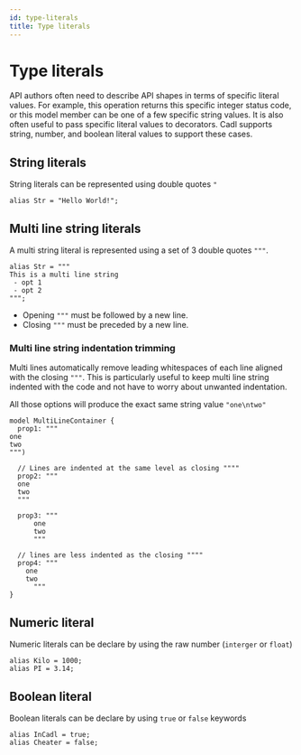 ```yaml
---
id: type-literals
title: Type literals
---
```


# Type literals

API authors often need to describe API shapes in terms of specific literal values. For example, this operation returns this specific integer status code, or this model member can be one of a few specific string values. It is also often useful to pass specific literal values to decorators. Cadl supports string, number, and boolean literal values to support these cases.

## String literals

String literals can be represented using double quotes `"`

```cadl
alias Str = "Hello World!";
```

## Multi line string literals

A multi string literal is represented using a set of 3 double quotes `"""`.

```cadl
alias Str = """
This is a multi line string
 - opt 1
 - opt 2
""";
```

- Opening `"""` must be followed by a new line.
- Closing `"""` must be preceded by a new line.

### Multi line string indentation trimming

Multi lines automatically remove leading whitespaces of each line aligned with the closing `"""`. This is particularly useful to keep multi line string indented with the code and not have to worry about unwanted indentation.

All those options will produce the exact same string value `"one\ntwo"`

```cadl
model MultiLineContainer {
  prop1: """
one
two
""")

  // Lines are indented at the same level as closing """"
  prop2: """
  one
  two
  """

  prop3: """
      one
      two
      """

  // lines are less indented as the closing """"
  prop4: """
    one
    two
      """
}
```

## Numeric literal

Numeric literals can be declare by using the raw number (`interger` or `float`)

```cadl
alias Kilo = 1000;
alias PI = 3.14;
```

## Boolean literal

Boolean literals can be declare by using `true` or `false` keywords

```cadl
alias InCadl = true;
alias Cheater = false;
```
